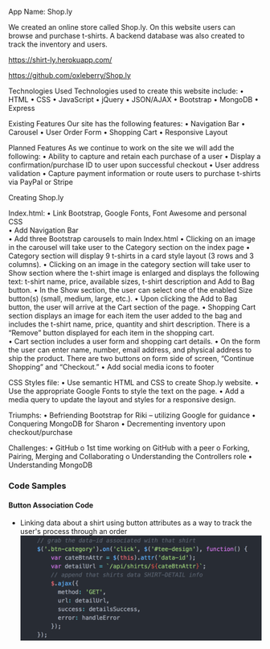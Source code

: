 
App Name: Shop.ly            

We created an online store called Shop.ly.  On this website users can browse and purchase t-shirts. A backend database was also created to track the inventory and users.

https://shirt-ly.herokuapp.com/

https://github.com/oxleberry/Shop.ly

Technologies Used
Technologies used to create this website include:
•	HTML
•	CSS
•	JavaScript
•	jQuery
•	JSON/AJAX
•	Bootstrap
•	MongoDB
•	Express

Existing Features
Our site has the following features:
•	Navigation Bar
•	Carousel
•	User Order Form
•	Shopping Cart
•	Responsive Layout

Planned Features
As we continue to work on the site we will add the following:
•	Ability to capture and retain each purchase of a user
•	Display a confirmation/purchase ID to user upon successful checkout
•	User address validation
•	Capture payment information or route users to purchase t-shirts via PayPal or Stripe

Creating Shop.ly

Index.html:
•	Link Bootstrap, Google Fonts, Font Awesome and personal CSS  
•	Add Navigation Bar  
•	Add three Bootstrap carousels to main Index.html
•	Clicking on an image in the carousel will take user to the Category section on the index page
•	Category section will display 9 t-shirts in a card style layout (3 rows and 3 columns).
•	Clicking on an image in the category section will take user to Show section where the t-shirt image is enlarged and displays the following text: t-shirt name, price, available sizes, t-shirt description and Add to Bag button.
•	In the Show section, the user can select one of the enabled Size button(s) (small, medium, large, etc.).
•	Upon clicking the Add to Bag button, the user will arrive at the Cart section of the page.
•	Shopping Cart section displays an image for each item the user added to the bag and includes the t-shirt name, price, quantity and shirt description. There is a “Remove” button displayed for each item in the shopping cart.  
•	Cart section includes a user form and shopping cart details.
•	On the form the user can enter name, number, email address, and physical address to ship the product.  There are two buttons on form side of screen, “Continue Shopping” and “Checkout.”
•	Add social media icons to footer

CSS Styles file:
•	Use semantic HTML and CSS to create Shop.ly website.
•	Use the appropriate Google Fonts to style the text on the page.
•	Add a media query to update the layout and styles for a responsive design.


Triumphs:
•	Befriending Bootstrap for Riki – utilizing Google for guidance
•	Conquering MongoDB for Sharon
• Decrementing inventory upon checkout/purchase

Challenges:
•	GitHub
  o	1st time working on GitHub with a peer
  o	Forking, Pairing, Merging and Collaborating
  o	Understanding the Controllers role
• Understanding MongoDB

### Code Samples
#### Button Association Code
* Linking data about a shirt using button attributes as a way to track the user's process through an order
![Button Association - Example](./code-button-assoc.png)
